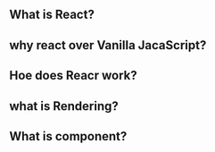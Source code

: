 ## What is React?

## why react over Vanilla JacaScript?

## Hoe does Reacr work?

## what is Rendering?

## What is component?
